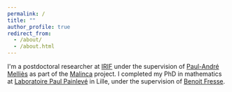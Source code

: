 ```yaml
---
permalink: /
title: ""
author_profile: true
redirect_from: 
  - /about/
  - /about.html
---
```


I'm a postdoctoral researcher at [IRIF](https://www.irif.fr/index) under the supervision of [Paul-André Melliès](https://www.irif.fr/~mellies/) as part of the [Malinca](https://malinca.gitlabpages.inria.fr/malinca.gitlab.io/index.html) project. I completed my PhD in mathematics at [Laboratoire Paul Painlevé](https://math.univ-lille.fr) in Lille, under the supervision of [Benoit Fresse](https://pro.univ-lille.fr/benoit-fresse).
